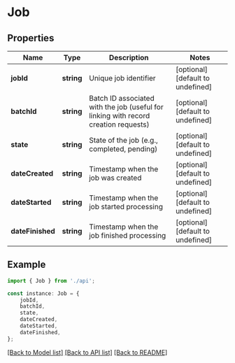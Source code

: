 # Job


## Properties

Name | Type | Description | Notes
------------ | ------------- | ------------- | -------------
**jobId** | **string** | Unique job identifier | [optional] [default to undefined]
**batchId** | **string** | Batch ID associated with the job (useful for linking with record creation requests) | [optional] [default to undefined]
**state** | **string** | State of the job (e.g., completed, pending) | [optional] [default to undefined]
**dateCreated** | **string** | Timestamp when the job was created | [optional] [default to undefined]
**dateStarted** | **string** | Timestamp when the job started processing | [optional] [default to undefined]
**dateFinished** | **string** | Timestamp when the job finished processing | [optional] [default to undefined]

## Example

```typescript
import { Job } from './api';

const instance: Job = {
    jobId,
    batchId,
    state,
    dateCreated,
    dateStarted,
    dateFinished,
};
```

[[Back to Model list]](../README.md#documentation-for-models) [[Back to API list]](../README.md#documentation-for-api-endpoints) [[Back to README]](../README.md)
